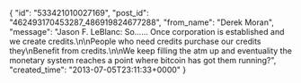  {
   "id": "533421010027169",
   "post_id": "462493170453287_486919824677288",
   "from_name": "Derek Moran",
   "message": "Jason F. LeBlanc: So...... Once corporation is established and we create credits.\n\nPeople who need credits purchase our credits they\nBenefit from credits.\n\nWe keep filling the atm up and eventuality the monetary system reaches a point where bitcoin has got them running?",
   "created_time": "2013-07-05T23:11:33+0000"
 }
